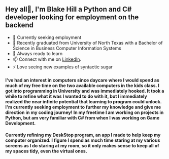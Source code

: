 ## Hey all👋, I'm Blake Hill a Python and C# developer looking for employment on the backend
- 🔭 Currently seeking employment
- 🌱 Recently graduated from University of North Texas with a Bachelor of Science in Business Computer Information Systems
- 🤔 Always ready to learn
- 📫 Connect with me on [LinkedIn](www.linkedin.com/in/devblakehill).
- ⚡ Love seeing new examples of syntactic sugar

#### I've had an interest in computers since daycare where I would spend as much of my free time on the two available computers in the kids class. I got into programming in University and was immediately hooked. It took a while to refine what it was I wanted to do with it, but I immediately realized the near infinite potential that learning to program could unlock. I'm currently seeking employment to further my knowledge and give me direction in my coding journey! In my freetime I am working on projects in Python, but am very familiar with C# from when I was working on Game Development. 
 
#### Currently refining my DeskStop program, an app I made to help keep my computer organized. I figure I spend as much time staring at my various screens as I do staring at my room, so it only makes sense to keep all of my spaces tidy, even the virtual ones. 
